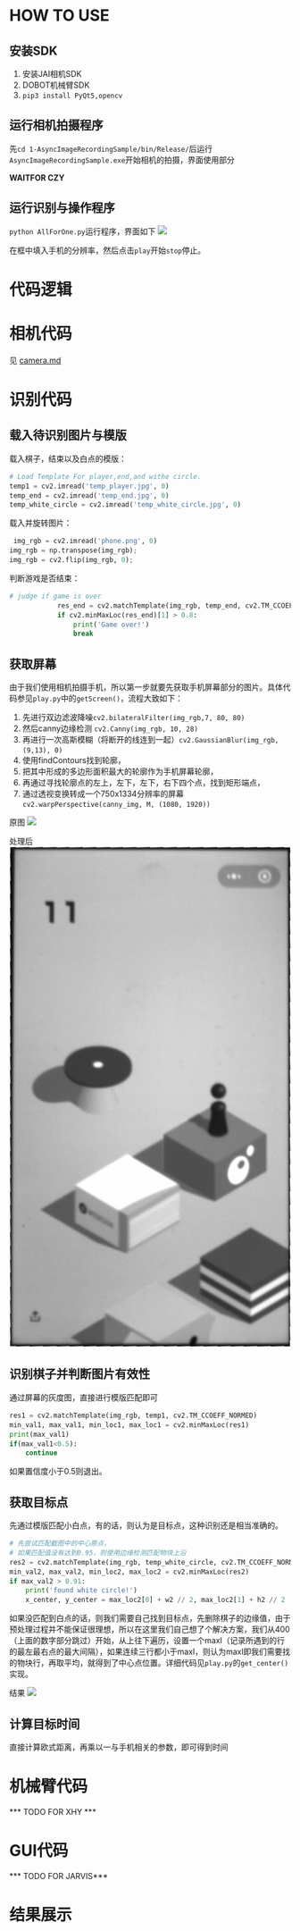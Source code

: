 # HOW TO USE
## 安装SDK
1. 安装JAI相机SDK
2. DOBOT机械臂SDK
3. `pip3 install PyQt5,opencv`

## 运行相机拍摄程序
先`cd 1-AsyncImageRecordingSample/bin/Release/`后运行`AsyncImageRecordingSample.exe`开始相机的拍摄，界面使用部分

**WAITFOR CZY**

## 运行识别与操作程序
`python AllForOne.py`运行程序，界面如下
![](OneForAll.png)

在框中填入手机的分辨率，然后点击`play`开始`stop`停止。


# 代码逻辑
# 相机代码
见 [camera.md](https://github.com/Jarvis-K/wechat_jump/blob/master/camera.md)
# 识别代码
## 载入待识别图片与模版
载入棋子，结束以及白点的模版：

```python
# Load Template For player,end,and withe circle.
temp1 = cv2.imread('temp_player.jpg', 0)
temp_end = cv2.imread('temp_end.jpg', 0)
temp_white_circle = cv2.imread('temp_white_circle.jpg', 0)
```

载入并旋转图片：

```python
 img_rgb = cv2.imread('phone.png', 0)
img_rgb = np.transpose(img_rgb);
img_rgb = cv2.flip(img_rgb, 0);
```
判断游戏是否结束：

```python
# judge if game is over
            res_end = cv2.matchTemplate(img_rgb, temp_end, cv2.TM_CCOEFF_NORMED)
            if cv2.minMaxLoc(res_end)[1] > 0.8:
                print('Game over!')
                break
```
## 获取屏幕
由于我们使用相机拍摄手机，所以第一步就要先获取手机屏幕部分的图片。具体代码参见`play.py`中的`getScreen()`，流程大致如下：

1. 先进行双边滤波降噪`cv2.bilateralFilter(img_rgb,7, 80, 80)`
2. 然后canny边缘检测 `cv2.Canny(img_rgb, 10, 28)`
3. 再进行一次高斯模糊（将断开的线连到一起）`cv2.GaussianBlur(img_rgb, (9,13), 0)`
4. 使用findContours找到轮廓，
5. 把其中形成的多边形面积最大的轮廓作为手机屏幕轮廓，
6. 再通过寻找轮廓点的左上，左下，左下，右下四个点，找到矩形端点，
7. 通过透视变换转成一个750x1334分辨率的屏幕`cv2.warpPerspective(canny_img, M, (1080, 1920))`

原图
![](phone.png)

处理后
![](pre.png)
## 识别棋子并判断图片有效性
通过屏幕的灰度图，直接进行模版匹配即可

```python
res1 = cv2.matchTemplate(img_rgb, temp1, cv2.TM_CCOEFF_NORMED)
min_val1, max_val1, min_loc1, max_loc1 = cv2.minMaxLoc(res1)
print(max_val1)
if(max_val1<0.5):
	continue
```
如果置信度小于0.5则退出。
## 获取目标点
先通过模版匹配小白点，有的话，则认为是目标点，这种识别还是相当准确的。

```python
# 先尝试匹配截图中的中心原点，
# 如果匹配值没有达到0.95，则使用边缘检测匹配物块上沿
res2 = cv2.matchTemplate(img_rgb, temp_white_circle, cv2.TM_CCOEFF_NORMED)
min_val2, max_val2, min_loc2, max_loc2 = cv2.minMaxLoc(res2)
if max_val2 > 0.91:
	print('found white circle!')
	x_center, y_center = max_loc2[0] + w2 // 2, max_loc2[1] + h2 // 2
```
如果没匹配到白点的话，则我们需要自己找到目标点，先删除棋子的边缘值，由于预处理过程并不能保证很理想，所以在这里我们自己想了个解决方案，我们从400（上面的数字部分跳过）开始，从上往下遍历，设置一个maxl（记录所遇到的行的最左最右点的最大间隔），如果连续三行都小于maxl，则认为maxl即我们需要找的物块行，再取平均，就得到了中心点位置。详细代码见`play.py`的`get_center()`实现。

结果
![](last.jpg)

## 计算目标时间
直接计算欧式距离，再乘以一与手机相关的参数，即可得到时间

# 机械臂代码
*** TODO FOR XHY ***
# GUI代码
*** TODO FOR JARVIS***

# 结果展示



